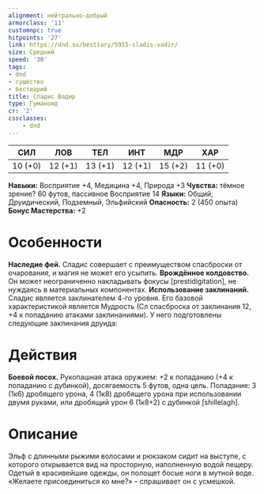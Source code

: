 ```yaml
---
alignment: нейтрально-добрый
armorclass: '11'
customnpc: true
hitpoints: '27'
link: https://dnd.su/bestiary/5915-sladis-vadir/
size: Средний
speed: '30'
tags:
- dnd
- существо
- бестиарий
title: Сладис Вадир
type: Гуманоид
cr: '2'
cssclasses:
    - dnd
---
```



| СИЛ | ЛОВ | ТЕЛ | ИНТ | МДР | ХАР |
|---|---|---|---|---|---|
| 10 (+0) | 12 (+1) | 13 (+1) | 12 (+1) | 15 (+2) | 11 (+0) |
**Навыки:** Восприятие +4, Медицина +4, Природа +3
**Чувства:** тёмное зрение? 60 футов, пассивное Восприятие 14
**Языки:** Общий, Друидический, Подземный, Эльфийский
**Опасность:** 2 (450 опыта)
**Бонус Мастерства:** +2


# Особенности
**Наследие фей.** Сладис совершает с преимуществом спасброски от очарования, и магия не может его усыпить.
**Врождённое колдовство.** Он может неограниченно накладывать фокусы [prestidigitation], не нуждаясь в материальных компонентах.
**Использование заклинаний.** Сладис является заклинателем 4-го уровня. Его базовой характеристикой является Мудрость (Сл спасброска от заклинания 12, +4 к попаданию атаками заклинаниями). У него подготовлены следующие заклинания друида:


# Действия
**Боевой посох.** Рукопашная атака оружием: +2 к попаданию (+4 к попаданию с дубинкой), досягаемость 5 футов, одна цель. Попадание: 3 (1к6) дробящего урона, 4 (1к8) дробящего урона при использовании двумя руками, или дробящий урон 6 (1к8+2) с дубинкой [shillelagh].


# Описание
Эльф с длинными рыжими волосами и рюкзаком сидит на выступе, с которого открывается вид на просторную, наполненную водой пещеру. Одетый в красивейшие одежды, он полощет босые ноги в мутной воде. «Желаете присоединиться ко мне?» – спрашивает он с усмешкой.